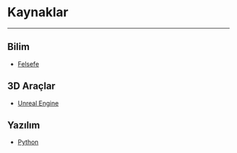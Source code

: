 # Kaynaklar

---

## Bilim
* [Felsefe](philosophy.md)

## 3D Araçlar
* [Unreal Engine](unreal_engine.md)

## Yazılım
* [Python](python.md)